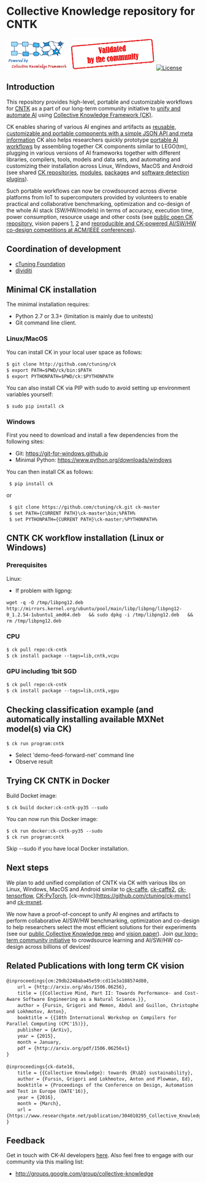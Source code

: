 # Collective Knowledge repository for CNTK

[![logo](https://github.com/ctuning/ck-guide-images/blob/master/logo-powered-by-ck.png)](https://github.com/ctuning/ck)
[![logo](https://github.com/ctuning/ck-guide-images/blob/master/logo-validated-by-the-community-simple.png)](http://cTuning.org)
[![License](https://img.shields.io/badge/License-BSD%203--Clause-blue.svg)](https://opensource.org/licenses/BSD-3-Clause)

## Introduction

This repository provides high-level, portable and customizable workflows
for [CNTK](https://github.com/Microsoft/CNTK) 
as a part of our long-term community initiative
to [unify and automate AI](http://cKnowledge.org/ai) 
using [Collective Knowledge Framework (CK)](http://github.com/ctuning/ck/wiki).

CK enables sharing of various AI engines and artifacts 
as [reusable, customizable and portable components with a simple JSON API and meta information](http://cKnowledge.org/ai-artfacts)
CK also helps researchers quickly prototype 
[portable AI workflows](https://github.com/ctuning/ck/wiki/Portable-workflows)
by assembling together CK components similar to LEGO(tm), 
plugging in various versions of AI frameworks together with 
different libraries, compilers, tools, models and data sets,
and automating and customizing their installation across 
Linux, Windows, MacOS and Android
(see shared [CK repositories](https://github.com/ctuning/ck/wiki/Shared-repos),
[modules](https://github.com/ctuning/ck/wiki/Shared-modules),
[packages](https://github.com/ctuning/ck/wiki/Shared-packages) 
and [software detection plugins](https://github.com/ctuning/ck/wiki/Shared-soft-descriptions)).

Such portable workflows can now be crowdsourced 
across diverse platforms from IoT to supercomputers provided by volunteers 
to enable practical and collaborative benchmarking, optimization and co-design of 
the whole AI stack (SW/HW/models) in terms of accuracy, execution time, power consumption, 
resource usage and other costs (see [public open CK repository](http://cKnowledge.org/repo), 
vision papers [1](https://arxiv.org/abs/1506.06256), [2](http://doi.acm.org/10.1145/2909437.2909449)
and [reproducible and CK-powered AI/SW/HW co-design competitions at ACM/IEEE conferences](http://cKnowledge.org/request)).

## Coordination of development

* [cTuning Foundation](http://cTuning.org)
* [dividiti](http://dividiti.com)


## Minimal CK installation

The minimal installation requires:

* Python 2.7 or 3.3+ (limitation is mainly due to unitests)
* Git command line client.

### Linux/MacOS

You can install CK in your local user space as follows:

```
$ git clone http://github.com/ctuning/ck
$ export PATH=$PWD/ck/bin:$PATH
$ export PYTHONPATH=$PWD/ck:$PYTHONPATH
```

You can also install CK via PIP with sudo to avoid setting up environment variables yourself:

```
$ sudo pip install ck
```

### Windows

First you need to download and install a few dependencies from the following sites:

* Git: https://git-for-windows.github.io
* Minimal Python: https://www.python.org/downloads/windows

You can then install CK as follows:
```
 $ pip install ck
```

or


```
 $ git clone https://github.com/ctuning/ck.git ck-master
 $ set PATH={CURRENT PATH}\ck-master\bin;%PATH%
 $ set PYTHONPATH={CURRENT PATH}\ck-master;%PYTHONPATH%
```

## CNTK CK workflow installation (Linux or Windows)

### Prerequisites

Linux:

* If problem with ligpng: 
```
wget -q -O /tmp/libpng12.deb http://mirrors.kernel.org/ubuntu/pool/main/libp/libpng/libpng12-0_1.2.54-1ubuntu1_amd64.deb   && sudo dpkg -i /tmp/libpng12.deb   && rm /tmp/libpng12.deb
```

### CPU

```
$ ck pull repo:ck-cntk
$ ck install package --tags=lib,cntk,vcpu
```

### GPU including 1bit SGD

```
$ ck pull repo:ck-cntk
$ ck install package --tags=lib,cntk,vgpu
```

## Checking classification example (and automatically installing available MXNet model(s) via CK)

```
$ ck run program:cntk
```

* Select 'demo-feed-forward-net' command line
* Observe result

## Trying CK CNTK in Docker

Build Docket image:
```
$ ck build docker:ck-cntk-py35 --sudo
```

You can now run this Docker image:
```
$ ck run docker:ck-cntk-py35 --sudo
$ ck run program:cntk
```

Skip --sudo if you have local Docker installation.

## Next steps

We plan to add unified compilation of CNTK via CK 
with various libs on Linux, Windows, MacOS and Android
similar to [ck-caffe](https://github.com/dividiti/ck-caffe), 
[ck-caffe2](https://github.com/ctuning/ck-caffe2),
[ck-tensorflow](https://github.com/ctuning/ck-tensorflow),
[CK-PyTorch](https://github.com/ctuning/ck-pytorch),
[ck-mvnc](https://github.com/ctuning/ck-mvnc] 
and [ck-mxnet](https://github.com/ctuning/ck-mxnet).

We now have a proof-of-concept to unify AI engines and artifacts to perform collaborative AI/SW/HW benchmarking, 
optimization and co-design to help researchers select the most efficient solutions for their experiments 
(see our [public Collective Knowledge repo](http://cKnowledge.org/repo) 
and [vision paper](https://arxiv.org/abs/1506.06256)). 
Join [our long-term community initiative](http://cKnowledge.org/ai) 
to crowdsource learning and AI/SW/HW co-design across billions of devices!

## Related Publications with long term CK vision

```
@inproceedings{cm:29db2248aba45e59:cd11e3a188574d80,
    url = {http://arxiv.org/abs/1506.06256},
    title = {{Collective Mind, Part II: Towards Performance- and Cost-Aware Software Engineering as a Natural Science.}},
    author = {Fursin, Grigori and Memon, Abdul and Guillon, Christophe and Lokhmotov, Anton},
    booktitle = {{18th International Workshop on Compilers for Parallel Computing (CPC'15)}},
    publisher = {ArXiv},
    year = {2015},
    month = January,
    pdf = {http://arxiv.org/pdf/1506.06256v1}
}

@inproceedings{ck-date16,
    title = {{Collective Knowledge}: towards {R\&D} sustainability},
    author = {Fursin, Grigori and Lokhmotov, Anton and Plowman, Ed},
    booktitle = {Proceedings of the Conference on Design, Automation and Test in Europe (DATE'16)},
    year = {2016},
    month = {March},
    url = {https://www.researchgate.net/publication/304010295_Collective_Knowledge_Towards_RD_Sustainability}
}

```

## Feedback

Get in touch with CK-AI developers [here](https://github.com/ctuning/ck/wiki/Contacts). 
Also feel free to engage with our community via this mailing list:
* http://groups.google.com/group/collective-knowledge
